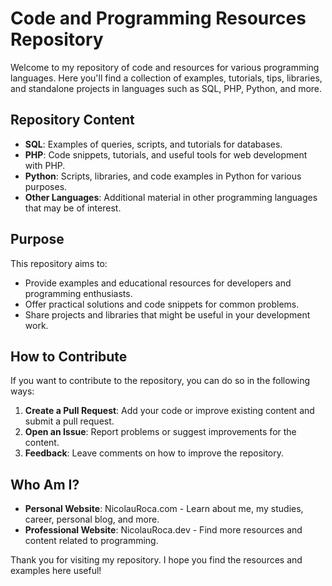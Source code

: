 # Code and Programming Resources Repository

Welcome to my repository of code and resources for various programming languages. Here you'll find a collection of examples, tutorials, tips, libraries, and standalone projects in languages such as SQL, PHP, Python, and more.

## Repository Content

- **SQL**: Examples of queries, scripts, and tutorials for databases.
- **PHP**: Code snippets, tutorials, and useful tools for web development with PHP.
- **Python**: Scripts, libraries, and code examples in Python for various purposes.
- **Other Languages**: Additional material in other programming languages that may be of interest.

## Purpose

This repository aims to:
- Provide examples and educational resources for developers and programming enthusiasts.
- Offer practical solutions and code snippets for common problems.
- Share projects and libraries that might be useful in your development work.

## How to Contribute

If you want to contribute to the repository, you can do so in the following ways:
1. **Create a Pull Request**: Add your code or improve existing content and submit a pull request.
2. **Open an Issue**: Report problems or suggest improvements for the content.
3. **Feedback**: Leave comments on how to improve the repository.

## Who Am I?
- **Personal Website**: NicolauRoca.com - Learn about me, my studies, career, personal blog, and more.
- **Professional Website**: NicolauRoca.dev - Find more resources and content related to programming.

Thank you for visiting my repository. I hope you find the resources and examples here useful!
